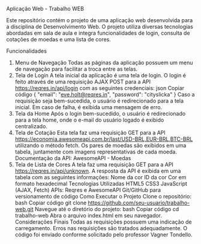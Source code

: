 Aplicação Web - Trabalho WEB


Este repositório contém o projeto de uma aplicação web desenvolvida para a disciplina de Desenvolvimento Web. O projeto utiliza diversas tecnologias abordadas em sala de aula e integra funcionalidades de login, consulta de cotações de moedas e uma lista de cores.

Funcionalidades
1. Menu de Navegação
Todas as páginas da aplicação possuem um menu de navegação para facilitar a troca entre as telas.
2. Tela de Login
A tela inicial da aplicação é uma tela de login.
O login é feito através de uma requisição AJAX POST para a API https://reqres.in/api/login com as seguintes credenciais:
json
Copiar código
{
  "email": "eve.holt@reqres.in",
  "password": "cityslicka"
}
Caso a requisição seja bem-sucedida, o usuário é redirecionado para a tela inicial.
Em caso de falha, é exibida uma mensagem de erro.
3. Tela da Home
Após o login bem-sucedido, o usuário é redirecionado para a tela home, onde o e-mail do usuário logado é exibido centralizado.
4. Tela de Cotação
Esta tela faz uma requisição GET para a API https://economia.awesomeapi.com.br/last/USD-BRL,EUR-BRL,BTC-BRL utilizando o método fetch.
Os pares de moedas são exibidos em uma tabela, juntamente com imagens representativas de cada moeda.
Documentação da API: AwesomeAPI - Moedas
5. Tela de Lista de Cores
A tela faz uma requisição GET para a API https://reqres.in/api/unknown.
A resposta da API é exibida em uma tabela com as seguintes informações:
Nome da cor
ID da cor
Cor em formato hexadecimal
Tecnologias Utilizadas
HTML5
CSS3
JavaScript (AJAX, Fetch)
APIs: Reqres e AwesomeAPI
Git/GitHub para versionamento de código
Como Executar o Projeto
Clone o repositório:
bash
Copiar código
git clone https://github.com/seu-usuario/trabalho-web.git
Navegue até o diretório do projeto:
bash
Copiar código
cd trabalho-web
Abra o arquivo index.html em seu navegador.
Considerações Finais
Todas as requisições possuem uma indicação de carregamento.
Erros nas requisições são tratados adequadamente.
O código foi enviado conforme solicitado pelo professor Vagner Tondello.
